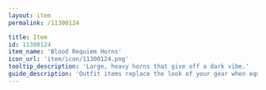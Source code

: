 ```yaml
---
layout: item
permalink: /11300124

title: Item
id: 11300124
item_name: 'Blood Requiem Horns'
icon_url: 'item/icon/11300124.png'
tooltip_description: 'Large, heavy horns that give off a dark vibe.'
guide_description: 'Outfit items replace the look of your gear when equipped.'
---
```

